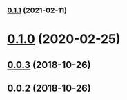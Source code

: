 ### [0.1.1](https://github.com/cheminfo-js/is-any-array/compare/v0.1.0...v0.1.1) (2021-02-11)

# [0.1.0](https://github.com/cheminfo-js/is-any-array/compare/v0.0.3...v0.1.0) (2020-02-25)



<a name="0.0.3"></a>
## [0.0.3](https://github.com/cheminfo-js/is-any-array/compare/v0.0.2...v0.0.3) (2018-10-26)



<a name="0.0.2"></a>
## 0.0.2 (2018-10-26)



